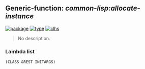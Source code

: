 ## Generic-function: ***common-lisp:allocate-instance***
[![package](https://img.shields.io/badge/Package-COMMON--LISP-5f9ea0.svg?style=social&colorA=999999)](../) [![type](https://img.shields.io/badge/Type-Generic--Function-5f9ea0.svg?style=social&colorA=999999)](../#generic-function) [![clhs](https://img.shields.io/badge/CLHS-ALLOCATE--INSTANCE-5f9ea0.svg?style=social&colorA=999999)](http://www.lispworks.com/documentation/HyperSpec/Body/f_alloca.htm) 

> No description.

### Lambda list
```
(CLASS &REST INITARGS)
```
